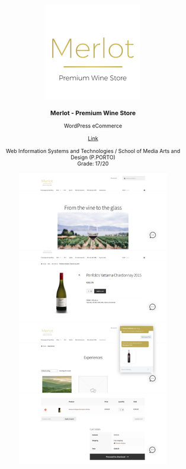 <p align="center">
  <img src="https://github.com/joaorafaelsantos/merlot/blob/master/logo.png" width=256>

  <h3 align="center"><b>Merlot - Premium Wine Store</b></h3>

  <p align="center">
    WordPress eCommerce
    <br>
    <br>
    <a href="https://trabalhos.esmad.ipp.pt/tsiw/17-18/nes/grupo-1/">Link</a>
    <br>
    <br>
    Web Information Systems and Technologies / School of Media Arts and Design (P.PORTO)
    <br>
    Grade: 17/20
    <br>
  <br>
  <img src="https://github.com/joaorafaelsantos/merlot/blob/master/1.png" width=400>
       <img src="https://github.com/joaorafaelsantos/merlot/blob/master/2.PNG" width=400>
  <img src="https://github.com/joaorafaelsantos/merlot/blob/master/3.PNG" width=400>
       <img src="https://github.com/joaorafaelsantos/merlot/blob/master/4.PNG" width=400>
  </p>
</p>

